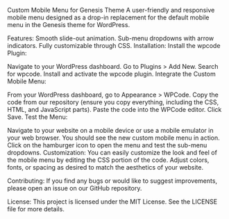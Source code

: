 Custom Mobile Menu for Genesis Theme
A user-friendly and responsive mobile menu designed as a drop-in replacement for the default mobile menu in the Genesis theme for WordPress.

Features:
Smooth slide-out animation.
Sub-menu dropdowns with arrow indicators.
Fully customizable through CSS.
Installation:
Install the wpcode Plugin:

Navigate to your WordPress dashboard.
Go to Plugins > Add New.
Search for wpcode.
Install and activate the wpcode plugin.
Integrate the Custom Mobile Menu:

From your WordPress dashboard, go to Appearance > WPCode.
Copy the code from our repository (ensure you copy everything, including the CSS, HTML, and JavaScript parts).
Paste the code into the WPCode editor.
Click Save.
Test the Menu:

Navigate to your website on a mobile device or use a mobile emulator in your web browser.
You should see the new custom mobile menu in action. Click on the hamburger icon to open the menu and test the sub-menu dropdowns.
Customization:
You can easily customize the look and feel of the mobile menu by editing the CSS portion of the code. Adjust colors, fonts, or spacing as desired to match the aesthetics of your website.

Contributing:
If you find any bugs or would like to suggest improvements, please open an issue on our GitHub repository.

License:
This project is licensed under the MIT License. See the LICENSE file for more details.
